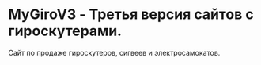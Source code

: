 # MyGiroV3 - Третья версия сайтов с гироскутерами.
Сайт по продаже гироскутеров, сигвеев и электросамокатов.
